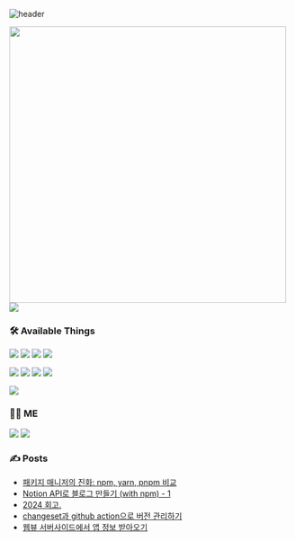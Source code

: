 ![header](https://capsule-render.vercel.app/api?type=rect&color=gradient&customColorList=0,1,3,4,8,12,15,18,30&height=300&text=%20%20:D%20%20&fontAlign=30&fontSize=50&textBg=true&desc=🙋‍♂️%20Lee%20Jinsoo%20🧑🏻‍💻🐱&descSize=40&descAlign=68&descAlignY=50)

<p>
    <img src="https://github-readme-stats-sigma-five.vercel.app/api?username=01-binary&hide=stars&show_icons=true&count_private=true&line_height=24" style="width: 492px">
    <img src="https://github-readme-stats-sigma-five.vercel.app/api/top-langs/?username=01-binary&layout=compact&langs_count=6">
</p>

### 🛠 Available Things

<p>
  <img src="https://img.shields.io/badge/TypeScript-3178C6?style=flat&logo=TypeScript&logoColor=white"/>
  <img src="https://img.shields.io/badge/JavaScript-F0DB4F?style=flat&logo=JavaScript&logoColor=323330"/>
  <img src="https://img.shields.io/badge/HTML5-E34F26?style=flat&logo=html5&logoColor=white"/>
  <img src="https://img.shields.io/badge/CSS3-1572B6?style=flat&logo=css3&logoColor=white"/>
</p>
<p>
  <img src="https://img.shields.io/badge/Next-black?style=flat&logo=next.js&logoColor=white"/>
  <img src="https://img.shields.io/badge/React-61DAFB?style=flat&logo=React&logoColor=white"/>
  <img src="https://img.shields.io/badge/Redux-764ABC?style=flat&logo=Redux&logoColor=white"/>
  <img src="https://img.shields.io/badge/-React%20Query-FF4154?style=flat&logo=react%20query&logoColor=white"/>
</p>
<p>
  <img src="https://img.shields.io/badge/AWS-232F3E?style=flat&logo=Amazonaws&logoColor=white"/>
</p>

### 🙋‍♂️ ME

<p>
  <a href="https://binary01.me" target="_blank"><img src="https://img.shields.io/badge/Blog-000000?style=flat&logo=notion&logoColor=white"/></a>
    <a href="https://www.instagram.com/01_binary" target="_blank"><img src="https://img.shields.io/badge/Instagram-E4405F?style=flat&logo=Instagram&logoColor=white"/></a>
</p>

### ✍️ Posts

<!-- BLOG-POST-LIST:START -->
- [패키지 매니저의 진화: npm, yarn, pnpm 비교](https://binary01.me/posts/package-manager-comparison)
- [Notion API로 블로그 만들기 &lpar;with npm&rpar; - 1](https://binary01.me/posts/notion-lib-1)
- [2024 회고.](https://binary01.me/posts/retrospect-2024)
- [changeset과 github action으로 버전 관리하기](https://binary01.me/posts/changeset-github-action)
- [웹뷰 서버사이드에서 앱 정보 받아오기](https://binary01.me/posts/webview-serverside)
<!-- BLOG-POST-LIST:END -->
